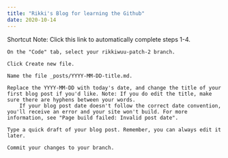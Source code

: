 ```yaml
---
title: "Rikki's Blog for learning the Github"
date: 2020-10-14
---
```

Shortcut Note: Click this link to automatically complete steps 1-4.

    On the "Code" tab, select your rikkiwuu-patch-2 branch.

    Click Create new file.

    Name the file _posts/YYYY-MM-DD-title.md.

    Replace the YYYY-MM-DD with today's date, and change the title of your first blog post if you'd like. Note: If you do edit the title, make sure there are hyphens between your words.
        If your blog post date doesn't follow the correct date convention, you'll receive an error and your site won't build. For more information, see "Page build failed: Invalid post date".

    Type a quick draft of your blog post. Remember, you can always edit it later.

    Commit your changes to your branch.
